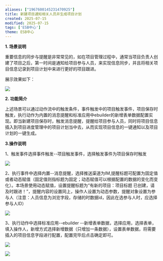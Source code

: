 ```yaml
---
aliases: ["1967600145231470925"]
title: 新建项目通知相关人员并生成项目计划
created: 2025-07-15
modified: 2025-07-15
tags: ['ESB中心']
theme: ESB中心
---
```


**1. 场景说明**

重要信息的同步与提醒是非常常见的，如在项目管理过程中，通常当项目负责人创建了项目之后，第一时间是通知给项目参与人员，来实现信息同步，并且将相关项目信息记录到项目计划中来进行更好的项目跟进。

展示效果如下：

![](efbaedfea8bd735c0dcc10e117f4615c.jpg)

**2. 功能简介**

上述场景可以通过动作流中的触发条件，事件触发中的项目触发事件，项目保存时触发，执行动作为内置的消息提醒和标准应用中ebuilder的新增表单数据配置实现。即当新建项目保存时，触发消息提醒，提醒给项目参与人员，同时将项目信息插入到项目进度管理中的项目计划当中去，从而实现项目信息的一键通知以及项目计划的一键生成。

**3.操作说明**

1、触发事件选择事件触发--项目触发事件，选择触发事件为项目保存时触发

![](41931720a57fb2e5b9bf96b4c27c0c93.jpg)

2、执行事件中选择内置--消息提醒，选择推送渠道为IM,提醒标题可配置为固定值或者动态赋值（固定值则指标题为固定；动态赋值可以根据配置的数据的变化而变化）。本场景使用动态赋值，设置提醒标题为“有新的项目：项目标题 已创建，请及时跟进！”，提醒内容的设置同上，操作人设置为动态参数，提醒对象设置为参与人（注意：人员信息为浏览字段，存储的时数据id，因此在选参与人时，应选择参与人ID）

![](0c217cc91d184e1974ec79af71e26aba.jpg)

3、执行动作中选择标准应用--ebuilder --新增表单数据，选择应用，选择表单，填入操作人，新增方式选择新增数据（只增加一条数据），设置表单数据，将需要插入的项目信息字段进行配置，配置完毕后点击确定即可。

![](c7309a5f25983e92c853255de22f1001.jpg)

![](3969910e0ad9f4af3678bf7120f507c0.jpg)
